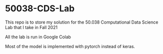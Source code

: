 # 50038-CDS-Lab

This repo is to store my solution for the 50.038 Computational Data Science Lab that I take in Fall 2021

All the lab is run in Google Colab

Most of the model is implemented with pytorch instead of keras.